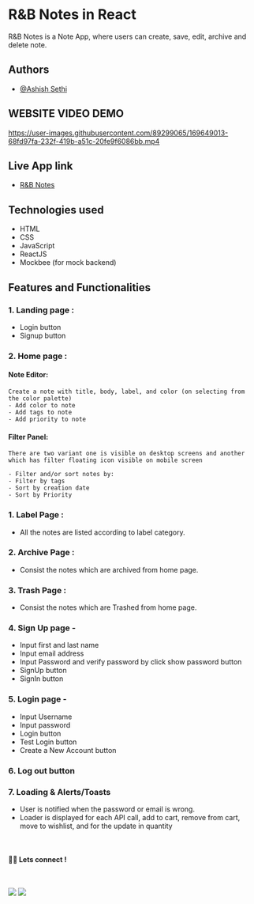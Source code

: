 # R&B Notes in React

R&B Notes is a Note App, where users can create, save, edit, archive and delete note.

## Authors

- [@Ashish Sethi](https://github.com/dev-ashishsethi)

## WEBSITE VIDEO DEMO



https://user-images.githubusercontent.com/89299065/169649013-68fd97fa-232f-419b-a51c-20fe9f6086bb.mp4



## Live App link

- [R&B Notes](https://r-and-b-notes.netlify.app/)

## Technologies used

- HTML
- CSS
- JavaScript
- ReactJS
- Mockbee (for mock backend)

## Features and Functionalities

### 1. Landing page :

- Login button
- Signup button


### 2. Home page :

#### Note Editor:

    Create a note with title, body, label, and color (on selecting from the color palette)
    - Add color to note
    - Add tags to note
    - Add priority to note


#### Filter Panel:

    There are two variant one is visible on desktop screens and another which has filter floating icon visible on mobile screen

    - Filter and/or sort notes by:
    - Filter by tags
    - Sort by creation date
    - Sort by Priority

### 1. Label Page :

- All the notes are listed according to label category.

### 2. Archive Page :

- Consist the notes which are archived from home page.

### 3. Trash Page :

- Consist the notes which are Trashed from home page.

### 4. Sign Up page -

- Input first and last name
- Input email address
- Input Password and verify password by click show password button
- SignUp button
- SignIn button

### 5. Login page -

- Input Username
- Input password
- Login button
- Test Login button
- Create a New Account button

### 6. Log out button


### 7. Loading & Alerts/Toasts

- User is notified when the password or email is wrong.
- Loader is displayed for each API call, add to cart, remove from cart, move to wishlist, and for the update in quantity


<br>

#### 👨‍💻 Lets connect !

<br>

<a href="https://twitter.com/web_AshishSethi"><img src="https://img.shields.io/badge/Twitter-1DA1F2?style=for-the-badge&logo=twitter&logoColor=white"/></a>
<a href="https://www.linkedin.com/in/aashishsethii01"><img src="https://img.shields.io/badge/LinkedIn-0077B5?style=for-the-badge&logo=linkedin&logoColor=white"/></a>
